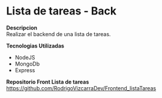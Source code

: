 # Lista de tareas - Back
**Descripcion** <br>
Realizar el backend de una lista de tareas. 

**Tecnologias Utilizadas**
<ul>
    <li>NodeJS</li>
    <li>MongoDb</li>
    <li>Express</li>
</ul>

**Repositorio Front Lista de tareas**
https://github.com/RodrigoVizcarraDev/Frontend_listaTareas